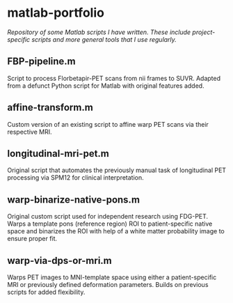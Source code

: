# matlab-portfolio
*Repository of some Matlab scripts I have written. These include project-specific scripts and more general tools that I use regularly.*

## FBP-pipeline.m
Script to process Florbetapir-PET scans from nii frames to SUVR. Adapted from a defunct Python script for Matlab with original features added.

## affine-transform.m
Custom version of an existing script to affine warp PET scans via their respective MRI.

## longitudinal-mri-pet.m
Original script that automates the previously manual task of longitudinal PET processing via SPM12 for clinical interpretation.

## warp-binarize-native-pons.m
Original custom script used for independent research using FDG-PET. Warps a template pons (reference region) ROI to patient-specific native space and binarizes the ROI with help of a white matter probability image to ensure proper fit.

## warp-via-dps-or-mri.m
Warps PET images to MNI-template space using either a patient-specific MRI or previously defined deformation parameters. Builds on previous scripts for added flexibility.
